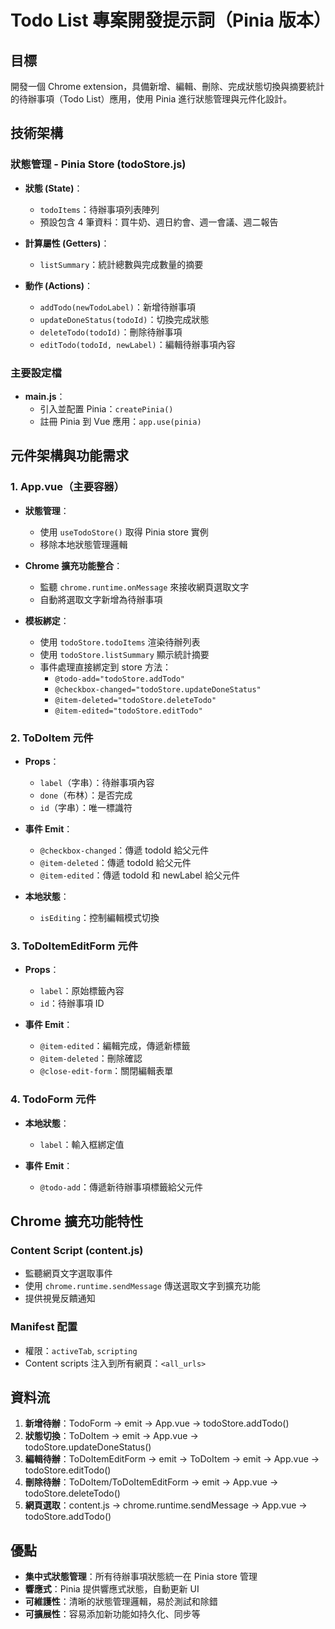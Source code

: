 # Todo List 專案開發提示詞（Pinia 版本）

## 目標
開發一個 Chrome extension，具備新增、編輯、刪除、完成狀態切換與摘要統計的待辦事項（Todo List）應用，使用 Pinia 進行狀態管理與元件化設計。

## 技術架構

### 狀態管理 - Pinia Store (todoStore.js)
- **狀態 (State)**：
  - `todoItems`：待辦事項列表陣列
  - 預設包含 4 筆資料：買牛奶、週日約會、週一會議、週二報告

- **計算屬性 (Getters)**：
  - `listSummary`：統計總數與完成數量的摘要

- **動作 (Actions)**：
  - `addTodo(newTodoLabel)`：新增待辦事項
  - `updateDoneStatus(todoId)`：切換完成狀態
  - `deleteTodo(todoId)`：刪除待辦事項
  - `editTodo(todoId, newLabel)`：編輯待辦事項內容

### 主要設定檔
- **main.js**：
  - 引入並配置 Pinia：`createPinia()`
  - 註冊 Pinia 到 Vue 應用：`app.use(pinia)`

## 元件架構與功能需求

### 1. App.vue（主要容器）
- **狀態管理**：
  - 使用 `useTodoStore()` 取得 Pinia store 實例
  - 移除本地狀態管理邏輯
  
- **Chrome 擴充功能整合**：
  - 監聽 `chrome.runtime.onMessage` 來接收網頁選取文字
  - 自動將選取文字新增為待辦事項

- **模板綁定**：
  - 使用 `todoStore.todoItems` 渲染待辦列表
  - 使用 `todoStore.listSummary` 顯示統計摘要
  - 事件處理直接綁定到 store 方法：
    - `@todo-add="todoStore.addTodo"`
    - `@checkbox-changed="todoStore.updateDoneStatus"`
    - `@item-deleted="todoStore.deleteTodo"`
    - `@item-edited="todoStore.editTodo"`

### 2. ToDoItem 元件
- **Props**：
  - `label`（字串）：待辦事項內容
  - `done`（布林）：是否完成
  - `id`（字串）：唯一標識符

- **事件 Emit**：
  - `@checkbox-changed`：傳遞 todoId 給父元件
  - `@item-deleted`：傳遞 todoId 給父元件
  - `@item-edited`：傳遞 todoId 和 newLabel 給父元件

- **本地狀態**：
  - `isEditing`：控制編輯模式切換

### 3. ToDoItemEditForm 元件
- **Props**：
  - `label`：原始標籤內容
  - `id`：待辦事項 ID

- **事件 Emit**：
  - `@item-edited`：編輯完成，傳遞新標籤
  - `@item-deleted`：刪除確認
  - `@close-edit-form`：關閉編輯表單

### 4. TodoForm 元件
- **本地狀態**：
  - `label`：輸入框綁定值

- **事件 Emit**：
  - `@todo-add`：傳遞新待辦事項標籤給父元件

## Chrome 擴充功能特性

### Content Script (content.js)
- 監聽網頁文字選取事件
- 使用 `chrome.runtime.sendMessage` 傳送選取文字到擴充功能
- 提供視覺反饋通知

### Manifest 配置
- 權限：`activeTab`, `scripting`
- Content scripts 注入到所有網頁：`<all_urls>`

## 資料流
1. **新增待辦**：TodoForm → emit → App.vue → todoStore.addTodo()
2. **狀態切換**：ToDoItem → emit → App.vue → todoStore.updateDoneStatus()
3. **編輯待辦**：ToDoItemEditForm → emit → ToDoItem → emit → App.vue → todoStore.editTodo()
4. **刪除待辦**：ToDoItem/ToDoItemEditForm → emit → App.vue → todoStore.deleteTodo()
5. **網頁選取**：content.js → chrome.runtime.sendMessage → App.vue → todoStore.addTodo()

## 優點
- **集中式狀態管理**：所有待辦事項狀態統一在 Pinia store 管理
- **響應式**：Pinia 提供響應式狀態，自動更新 UI
- **可維護性**：清晰的狀態管理邏輯，易於測試和除錯
- **可擴展性**：容易添加新功能如持久化、同步等
